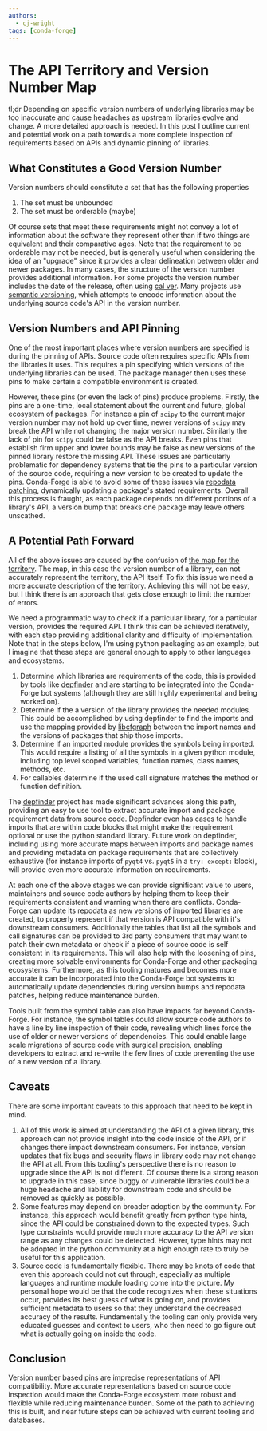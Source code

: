 ```yaml
---
authors:
  - cj-wright
tags: [conda-forge]
---
```


# The API Territory and Version Number Map

tl;dr Depending on specific version numbers of underlying libraries may
be too inaccurate and cause headaches as upstream libraries evolve and
change. A more detailed approach is needed. In this post I outline
current and potential work on a path towards a more complete inspection
of requirements based on APIs and dynamic pinning of libraries.

<!--truncate-->

## What Constitutes a Good Version Number

Version numbers should constitute a set that has the following
properties

1.  The set must be unbounded
2.  The set must be orderable (maybe)

Of course sets that meet these requirements might not convey a lot of
information about the software they represent other than if two things
are equivalent and their comparative ages. Note that the requirement to
be orderable may not be needed, but is generally useful when considering
the idea of an "upgrade" since it provides a clear delineation between
older and newer packages. In many cases, the structure of the version
number provides additional information. For some projects the version
number includes the date of the release, often using [cal
ver](https://calver.org/). Many projects use [semantic
versioning](https://semver.org/), which attempts to encode information
about the underlying source code's API in the version number.

## Version Numbers and API Pinning

One of the most important places where version numbers are specified is
during the pinning of APIs. Source code often requires specific APIs
from the libraries it uses. This requires a pin specifying which
versions of the underlying libraries can be used. The package manager
then uses these pins to make certain a compatible environment is
created.

However, these pins (or even the lack of pins) produce problems.
Firstly, the pins are a one-time, local statement about the current and
future, global ecosystem of packages. For instance a pin of `scipy` to
the current major version number may not hold up over time, newer
versions of `scipy` may break the API while not changing the major
version number. Similarly the lack of pin for `scipy` could be false as
the API breaks. Even pins that establish firm upper and lower bounds may
be false as new versions of the pinned library restore the missing API.
These issues are particularly problematic for dependency systems that
tie the pins to a particular version of the source code, requiring a new
version to be created to update the pins. Conda-Forge is able to avoid
some of these issues via [repodata
patching](https://github.com/conda-forge/conda-forge-repodata-patches-feedstock),
dynamically updating a package's stated requirements. Overall this
process is fraught, as each package depends on different portions of a
library's API, a version bump that breaks one package may leave others
unscathed.

## A Potential Path Forward

All of the above issues are caused by the confusion of [the map for the
territory](https://en.wikipedia.org/wiki/Map%E2%80%93territory_relation).
The map, in this case the version number of a library, can not
accurately represent the territory, the API itself. To fix this issue we
need a more accurate description of the territory. Achieving this will
not be easy, but I think there is an approach that gets close enough to
limit the number of errors.

We need a programmatic way to check if a particular library, for a
particular version, provides the required API. I think this can be
achieved iteratively, with each step providing additional clarity and
difficulty of implementation. Note that in the steps below, I'm using
python packaging as an example, but I imagine that these steps are
general enough to apply to other languages and ecosystems.

1.  Determine which libraries are requirements of the code, this is
    provided by tools like
    [depfinder](https://github.com/ericdill/depfinder) and are starting
    to be integrated into the Conda-Forge bot systems (although they are
    still highly experimental and being worked on).
2.  Determine if the a version of the library provides the needed
    modules. This could be accomplished by using depfinder to find the
    imports and use the mapping provided by
    [libcfgraph](https://github.com/regro/libcfgraph/tree/master/import_maps)
    between the import names and the versions of packages that ship
    those imports.
3.  Determine if an imported module provides the symbols being imported.
    This would require a listing of all the symbols in a given python
    module, including top level scoped variables, function names, class
    names, methods, etc.
4.  For callables determine if the used call signature matches the
    method or function definition.

The [depfinder](https://github.com/ericdill/depfinder) project has made
significant advances along this path, providing an easy to use tool to
extract accurate import and package requirement data from source code.
Depfinder even has cases to handle imports that are within code blocks
that might make the requirement optional or use the python standard
library. Future work on depfinder, including using more accurate maps
between imports and package names and providing metadata on package
requirements that are collectively exhaustive (for instance imports of
`pyqt4` vs. `pyqt5` in a `try: except:` block), will provide even more
accurate information on requirements.

At each one of the above stages we can provide significant value to
users, maintainers and source code authors by helping them to keep their
requirements consistent and warning when there are conflicts.
Conda-Forge can update its repodata as new versions of imported
libraries are created, to properly represent if that version is API
compatible with it's downstream consumers. Additionally the tables that
list all the symbols and call signatures can be provided to 3rd party
consumers that may want to patch their own metadata or check if a piece
of source code is self consistent in its requirements. This will also
help with the loosening of pins, creating more solvable environments for
Conda-Forge and other packaging ecosystems. Furthermore, as this tooling
matures and becomes more accurate it can be incorporated into the
Conda-Forge bot systems to automatically update dependencies during
version bumps and repodata patches, helping reduce maintenance burden.

Tools built from the symbol table can also have impacts far beyond
Conda-Forge. For instance, the symbol tables could allow source code
authors to have a line by line inspection of their code, revealing which
lines force the use of older or newer versions of dependencies. This
could enable large scale migrations of source code with surgical
precision, enabling developers to extract and re-write the few lines of
code preventing the use of a new version of a library.

## Caveats

There are some important caveats to this approach that need to be kept
in mind.

1.  All of this work is aimed at understanding the API of a given
    library, this approach can not provide insight into the code inside
    of the API, or if changes there impact downstream consumers. For
    instance, version updates that fix bugs and security flaws in
    library code may not change the API at all. From this tooling's
    perspective there is no reason to upgrade since the API is not
    different. Of course there is a strong reason to upgrade in this
    case, since buggy or vulnerable libraries could be a huge headache
    and liability for downstream code and should be removed as quickly
    as possible.
2.  Some features may depend on broader adoption by the community. For
    instance, this approach would benefit greatly from python type
    hints, since the API could be constrained down to the expected
    types. Such type constraints would provide much more accuracy to the
    API version range as any changes could be detected. However, type
    hints may not be adopted in the python community at a high enough
    rate to truly be useful for this application.
3.  Source code is fundamentally flexible. There may be knots of code
    that even this approach could not cut through, especially as
    multiple languages and runtime module loading come into the picture.
    My personal hope would be that the code recognizes when these
    situations occur, provides its best guess of what is going on, and
    provides sufficient metadata to users so that they understand the
    decreased accuracy of the results. Fundamentally the tooling can
    only provide very educated guesses and context to users, who then
    need to go figure out what is actually going on inside the code.

## Conclusion

Version number based pins are imprecise representations of API
compatibility. More accurate representations based on source code
inspection would make the Conda-Forge ecosystem more robust and flexible
while reducing maintenance burden. Some of the path to achieving this is
built, and near future steps can be achieved with current tooling and
databases.
